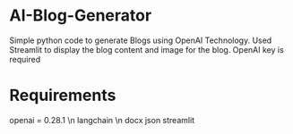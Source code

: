 # AI-Blog-Generator
Simple python code to generate Blogs using OpenAI Technology.
Used Streamlit to display the blog content and image for the blog.
OpenAI key is required

# Requirements

openai = 0.28.1 \n
langchain \n
docx
json
streamlit
